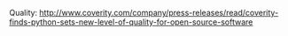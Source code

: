 Quality: http://www.coverity.com/company/press-releases/read/coverity-finds-python-sets-new-level-of-quality-for-open-source-software